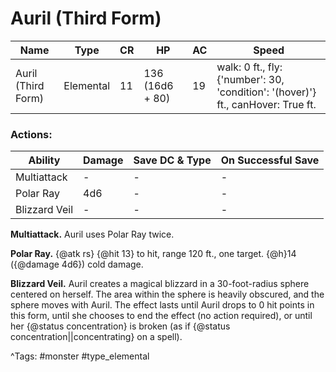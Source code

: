 # Auril (Third Form)

| Name | Type | CR | HP | AC | Speed |
|------|------|----|----|----|-------|
| Auril (Third Form) | Elemental | 11 | 136 (16d6 + 80) | 19 | walk: 0 ft., fly: {'number': 30, 'condition': '(hover)'} ft., canHover: True ft. |

### Actions:

| Ability | Damage | Save DC & Type | On Successful Save |
|---------|--------|----------------|--------------------|
| Multiattack | - | - | - |
| Polar Ray | 4d6 | - | - |
| Blizzard Veil | - | - | - |


**Multiattack.** Auril uses Polar Ray twice.

**Polar Ray.** {@atk rs} {@hit 13} to hit, range 120 ft., one target. {@h}14 ({@damage 4d6}) cold damage.

**Blizzard Veil.** Auril creates a magical blizzard in a 30-foot-radius sphere centered on herself. The area within the sphere is heavily obscured, and the sphere moves with Auril. The effect lasts until Auril drops to 0 hit points in this form, until she chooses to end the effect (no action required), or until her {@status concentration} is broken (as if {@status concentration||concentrating} on a spell).

^Tags: #monster #type_elemental